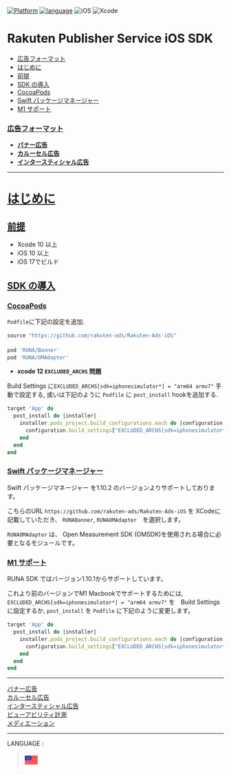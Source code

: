 <div id="top"></div>

[![Platform](http://img.shields.io/badge/platform-iOS-blue.svg?style=flat)](https://developer.apple.com/ios/)
[![language](https://camo.githubusercontent.com/c26adc3630b1c213a4b3372979a3b805f7342746/68747470733a2f2f696d672e736869656c64732e696f2f62616467652f6c616e67756167652d4f626a6563746976652d2d432d626c75652e737667)](https://developer.apple.com/documentation)
![iOS](http://img.shields.io/badge/support-iOS_10+-blue.svg?style=flat)
![Xcode](http://img.shields.io/badge/IDE-Xcode_10+-blue.svg?style=flat)

# Rakuten Publisher Service iOS SDK
* [広告フォーマット](#ad-formats)
* [はじめに](#get-started)
* [前提](#prerequisites)
* [SDK の導入](#integrate-sdk)
* [CocoaPods](#cocoapods)
* [Swift パッケージマネージャー](#swift-package-manager)
* [M1 サポート](#m1-support)

### [広告フォーマット](#ad-formats)

- **[バナー広告](./bannerads/README.md)**
- **[カルーセル広告](./bannerads/carousel/README.md)**
- **[インタースティシャル広告](./interstitial/README.md)**

---

# [はじめに](#get-started)

<div id="prerequisites"></div>

## [前提](#prerequisites)

- Xcode 10 以上
- iOS 10 以上
- iOS 17でビルド

<div id="import_sdk"></div>

## [SDK の導入](#integrate-sdk)

### [CocoaPods](#cocoapods)

`Podfile`に下記の設定を追加.

```ruby
source "https://github.com/rakuten-ads/Rakuten-Ads-iOS"

pod 'RUNA/Banner'
pod 'RUNA/OMAdapter'
```

- __xcode 12 `EXCLUDED_ARCHS` 問題__

Build Settings に`EXCLUDED_ARCHS[sdk=iphonesimulator*] = "arm64 armv7"` 手動で設定する, 或いは下記のように `Podfile` に `post_install` hookを追加する.

```ruby
target 'App' do
  post_install do |installer|
    installer.pods_project.build_configurations.each do |configuration|
      configuration.build_settings["EXCLUDED_ARCHS[sdk=iphonesimulator*]"] = "arm64 armv7"
    end
  end
end
```

### [Swift パッケージマネージャー](#swift-package-manager)

Swift パッケージマネージャー を1.10.2 のバージョンよりサポートしております。

こちらのURL `https://github.com/rakuten-ads/Rakuten-Ads-iOS` を XCodeに記載していただき、 `RUNABanner`, `RUNAOMAdapter`　を選択します。

`RUNAOMAdapter` は、 Open Measurement SDK (OMSDK)を使用される場合に必要となるモジュールです。

### [M1 サポート](#m1-support)

RUNA SDK ではバージョン1.10.1からサポートしています。

これより前のバージョンでM1 Macbookでサポートするためには, `EXCLUDED_ARCHS[sdk=iphonesimulator*] = "arm64 armv7"` を　Build Settings　に設定するか, `post_install` を `Podfile` に下記のように変更します。

```ruby
target 'App' do
  post_install do |installer|
    installer.pods_project.build_configurations.each do |configuration|
      configuration.build_settings["EXCLUDED_ARCHS[sdk=iphonesimulator*]"] = "arm64 armv7"
    end
  end
end
```

---

[バナー広告](./bannerads/README.md)<br>
[カルーセル広告](./bannerads/carousel/README.md)<br>
[インタースティシャル広告](./interstitial/README.md)<br>
[ビューアビリティ計測](./measurement/README.md)<br>
[メディエーション](./mediation/README.md)<br>

---

LANGUAGE :

> [![en](../lang/en.png)](/README.md#top)
